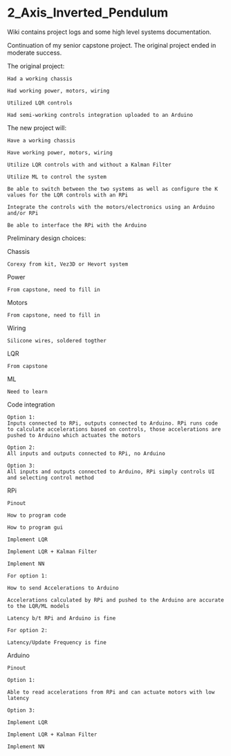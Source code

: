 # 2_Axis_Inverted_Pendulum

Wiki contains project logs and some high level systems documentation.

Continuation of my senior capstone project. The original project ended in moderate success.

The original project: 

    Had a working chassis

    Had working power, motors, wiring

    Utilized LQR controls
  
    Had semi-working controls integration uploaded to an Arduino

The new project will:

    Have a working chassis
  
    Have working power, motors, wiring
  
    Utilize LQR controls with and without a Kalman Filter 
  
    Utilize ML to control the system
  
    Be able to switch between the two systems as well as configure the K values for the LQR controls with an RPi
  
    Integrate the controls with the motors/electronics using an Arduino and/or RPi
  
    Be able to interface the RPi with the Arduino

Preliminary design choices:

Chassis
    
    Corexy from kit, Vez3D or Hevort system

Power

    From capstone, need to fill in    

Motors

    From capstone, need to fill in

Wiring

    Silicone wires, soldered togther

LQR

    From capstone

ML

    Need to learn

Code integration

    Option 1: 
    Inputs connected to RPi, outputs connected to Arduino. RPi runs code to calculate accelerations based on controls, those accelerations are pushed to Arduino which actuates the motors

    Option 2: 
    All inputs and outputs connected to RPi, no Arduino

    Option 3:
    All inputs and outputs connected to Arduino, RPi simply controls UI and selecting control method

RPi
    
    Pinout
    
    How to program code

    How to program gui

    Implement LQR

    Implement LQR + Kalman Filter

    Implement NN
    
    For option 1:

    How to send Accelerations to Arduino 

    Accelerations calculated by RPi and pushed to the Arduino are accurate to the LQR/ML models

    Latency b/t RPi and Arduino is fine
    
    For option 2:

    Latency/Update Frequency is fine

Arduino

    Pinout

    Option 1:

    Able to read accelerations from RPi and can actuate motors with low latency
    
    Option 3:
    
    Implement LQR

    Implement LQR + Kalman Filter

    Implement NN





    
    

